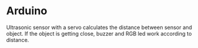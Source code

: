 # Arduino

Ultrasonic sensor with a servo calculates the distance between sensor and object. 
If the object is getting close, buzzer and RGB led work according to distance.
